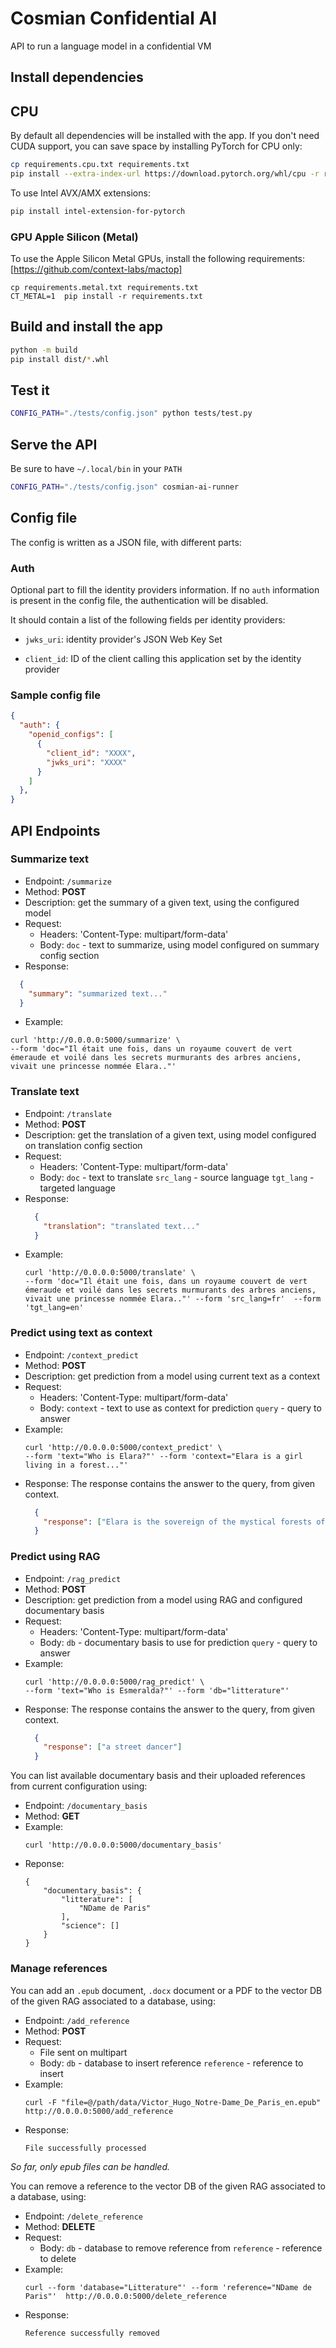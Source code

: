 # Cosmian Confidential AI

API to run a language model in a confidential VM

## Install dependencies

## CPU

By default all dependencies will be installed with the app.
If you don't need CUDA support, you can save space by installing PyTorch for CPU only:

```sh
cp requirements.cpu.txt requirements.txt
pip install --extra-index-url https://download.pytorch.org/whl/cpu -r requirements.txt
```

To use Intel AVX/AMX extensions:

```sh
pip install intel-extension-for-pytorch
```

### GPU Apple Silicon (Metal)

To use the Apple Silicon Metal GPUs, install the following requirements: [https://github.com/context-labs/mactop]

```shell
cp requirements.metal.txt requirements.txt
CT_METAL=1  pip install -r requirements.txt
```

## Build and install the app

```sh
python -m build
pip install dist/*.whl
```

## Test it

```sh
CONFIG_PATH="./tests/config.json" python tests/test.py
```

## Serve the API

Be sure to have `~/.local/bin` in your `PATH`

```sh
CONFIG_PATH="./tests/config.json" cosmian-ai-runner
```

## Config file

The config is written as a JSON file, with different parts:

### Auth

Optional part to fill the identity providers information.
If no `auth` information is present in the config file, the authentication will be disabled.

It should contain a list of the following fields per identity providers:

- `jwks_uri`: identity provider's JSON Web Key Set

- `client_id`: ID of the client calling this application set by the identity provider


### Sample config file

```json
{
  "auth": {
    "openid_configs": [
      {
        "client_id": "XXXX",
        "jwks_uri": "XXXX"
      }
    ]
  },
}
```

## API Endpoints

### Summarize text

- Endpoint: `/summarize`
- Method: **POST**
- Description: get the summary of a given text, using the configured model
- Request:
  - Headers: 'Content-Type: multipart/form-data'
  - Body: `doc` - text to summarize, using model configured on summary config section
- Response:
```json
  {
    "summary": "summarized text..."
  }
```
- Example:
```
curl 'http://0.0.0.0:5000/summarize' \
--form 'doc="Il était une fois, dans un royaume couvert de vert émeraude et voilé dans les secrets murmurants des arbres anciens, vivait une princesse nommée Elara.."'
```

### Translate text

- Endpoint: `/translate`
- Method: **POST**
- Description: get the translation of a given text, using model configured on translation config section
- Request:
  - Headers: 'Content-Type: multipart/form-data'
  - Body:
    `doc` - text to translate
    `src_lang` - source language
    `tgt_lang` - targeted language
- Response:
  ```json
    {
      "translation": "translated text..."
    }
  ```
- Example:
  ```
  curl 'http://0.0.0.0:5000/translate' \
  --form 'doc="Il était une fois, dans un royaume couvert de vert émeraude et voilé dans les secrets murmurants des arbres anciens, vivait une princesse nommée Elara.."' --form 'src_lang=fr'  --form 'tgt_lang=en'
  ```

### Predict using text as context

- Endpoint: `/context_predict`
- Method: **POST**
- Description: get prediction from a model using current text as a context
- Request:
  - Headers: 'Content-Type: multipart/form-data'
  - Body:
    `context` - text to use as context for prediction
    `query` - query to answer
- Example:
  ```
  curl 'http://0.0.0.0:5000/context_predict' \
  --form 'text="Who is Elara?"' --form 'context="Elara is a girl living in a forest..."'
  ```
- Response:
  The response contains the answer to the query, from given context.
  ```json
    {
      "response": ["Elara is the sovereign of the mystical forests of Eldoria"]
    }
  ```

### Predict using RAG

- Endpoint: `/rag_predict`
- Method: **POST**
- Description: get prediction from a model using RAG and configured documentary basis
- Request:
  - Headers: 'Content-Type: multipart/form-data'
  - Body:
    `db` - documentary basis to use for prediction
    `query` - query to answer
- Example:
  ```
  curl 'http://0.0.0.0:5000/rag_predict' \
  --form 'text="Who is Esmeralda?"' --form 'db="litterature"'
  ```
- Response:
  The response contains the answer to the query, from given context.
  ```json
    {
      "response": ["a street dancer"]
    }
  ```

You can list available documentary basis and their uploaded references from current configuration using:
- Endpoint: `/documentary_basis`
- Method: **GET**
- Example:
  ```
  curl 'http://0.0.0.0:5000/documentary_basis'
  ```
- Reponse:
  ```
  {
      "documentary_basis": {
          "litterature": [
              "NDame de Paris"
          ],
          "science": []
      }
  }
  ```

###  Manage references

You can add an `.epub` document, `.docx` document or a PDF to the vector DB of the given RAG associated to a database, using:
- Endpoint: `/add_reference`
- Method: **POST**
- Request:
  - File sent on multipart
  - Body:
    `db` - database to insert reference
    `reference` - reference to insert
- Example:
  ```
  curl -F "file=@/path/data/Victor_Hugo_Notre-Dame_De_Paris_en.epub" http://0.0.0.0:5000/add_reference
  ```
- Response:
  ```
  File successfully processed
  ```

*So far, only epub files can be handled.*

You can remove a reference to the vector DB of the given RAG associated to a database, using:
- Endpoint: `/delete_reference`
- Method: **DELETE**
- Request:
  - Body:
    `db` - database to remove reference from
    `reference` - reference to delete
- Example:
  ```
  curl --form 'database="Litterature"' --form 'reference="NDame de Paris"'  http://0.0.0.0:5000/delete_reference
  ```
- Response:
  ```
  Reference successfully removed
  ```
